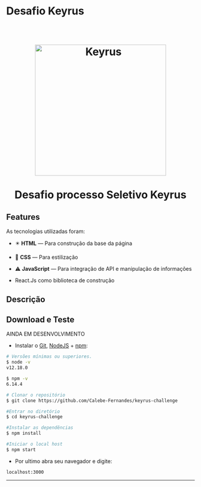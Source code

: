 # Desafio Keyrus

<h1 align="center">
<br>
  <img src="https://nerdin.com.br/img/empresa/164.png" alt="Keyrus" width="350">
<br>
<br>
Desafio processo Seletivo Keyrus
</h1>

</h1>

## Features

As tecnologias utilizadas foram:

- ✴️ **HTML** — Para construção da base da página

- 💠 **CSS** —  Para estilização 

- ⚠️ **JavaScript** — Para integração de API e manipulação de informações

- React.Js como biblioteca de construção

 ## Descrição



##  Download e Teste

AINDA EM DESENVOLVIMENTO

-  Instalar o [Git](https://git-scm.com/), [NodeJS](https://nodejs.org/pt-br/download/) + [npm](https://www.npmjs.com/get-npm):

```bash
# Versões mínimas ou superiores.
$ node -v
v12.18.0

$ npm -v
6.14.4
```

```bash
# Clonar o repositório
$ git clone https://github.com/Calebe-Fernandes/keyrus-challenge

#Entrar no diretório
$ cd keyrus-challenge

#Instalar as dependências
$ npm install

#Iniciar o local host
$ npm start
```

- Por ultimo abra seu navegador e digite:

```
localhost:3000
```

---
